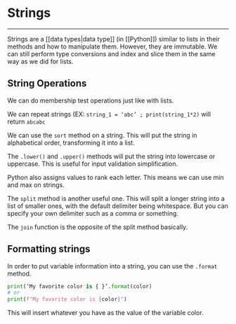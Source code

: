 # Strings


---
Strings are a [[data types|data type]] (in [[Python]]) similar to lists in their methods and how to manipulate them. However, they are immutable. We can still perform type conversions and index and slice them in the same way as we did for lists. 

## String Operations
We can do membership test operations just like with lists. 

We can repeat strings (EX: `string_1 = ‘abc’ ; print(string_1*2)` will return `abcabc`

We can use the `sort` method on a string. This will put the string in alphabetical order, transforming it into a list. 

The `.lower()` and `.upper()` methods will put the string into lowercase or uppercase. This is useful for input validation simplification. 

Python also assigns values to rank each letter. This means we can use min and max on strings. 

The `split` method is another useful one. This will split a longer string into a list of smaller ones, with the default delimiter being whitespace. But you can specify your own delimiter such as a comma or something. 

The `join` function is the opposite of the split method basically. 

## Formatting strings
In order to put variable information into a string, you can use the `.format` method. 

```python
print(‘My favorite color is { }’.format(color)
# or
print(f"My favorite color is {color}")
```

This will insert whatever you have as the value of the variable color. 
